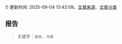 :alarm_clock: 更新时间: 2025-09-04 13:42:09。[文章来源](/README.md)、[文章分类](/TAGS.md)

## 报告


> 关键字：`报告`、`月报`



